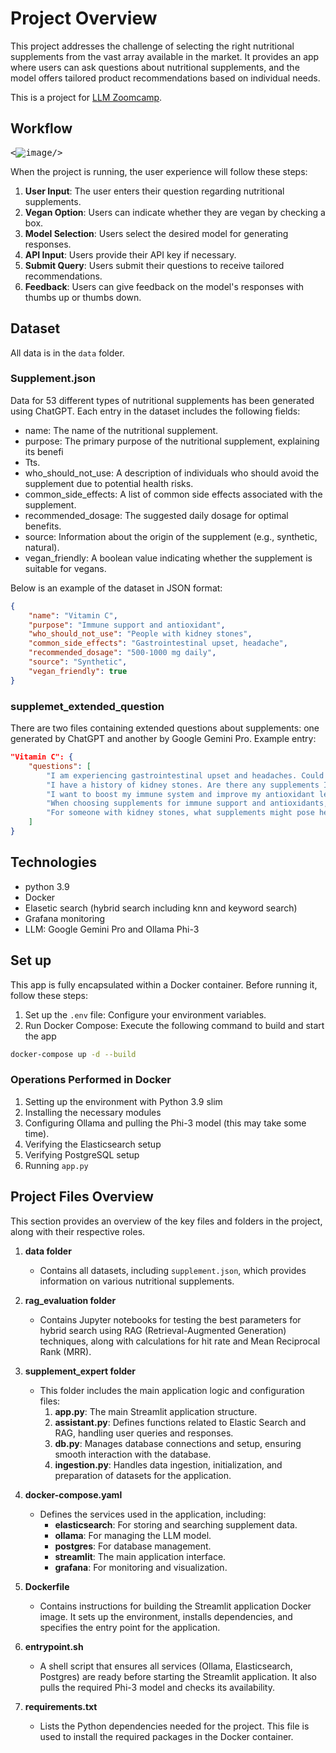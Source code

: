 # Project Overview

This project addresses the challenge of selecting the right nutritional supplements from the vast array available in the market. It provides an app where users can ask questions about nutritional supplements, and the model offers tailored product recommendations based on individual needs.

This is a project for [LLM Zoomcamp](https://github.com/DataTalksClub/llm-zoomcamp).

## Workflow

<kbd><![image](https://github.com/user-attachments/assets/9312d475-ee30-4470-a308-bcc8c5b2babb)/></kbd>

When the project is running, the user experience will follow these steps:

1. **User Input**: The user enters their question regarding nutritional supplements.
2. **Vegan Option**: Users can indicate whether they are vegan by checking a box.
3. **Model Selection**: Users select the desired model for generating responses.
4. **API Input**: Users provide their API key if necessary.
5. **Submit Query**: Users submit their questions to receive tailored recommendations.
6. **Feedback**: Users can give feedback on the model's responses with thumbs up or thumbs down.

## Dataset
All data is in the `data` folder.
### Supplement.json
Data for 53 different types of nutritional supplements has been generated using ChatGPT. Each entry in the dataset includes the following fields:
* name: The name of the nutritional supplement.
* purpose: The primary purpose of the nutritional supplement, explaining its benefi
* Tts.
* who_should_not_use: A description of individuals who should avoid the supplement due to potential health risks.
* common_side_effects: A list of common side effects associated with the supplement.
* recommended_dosage: The suggested daily dosage for optimal benefits.
* source: Information about the origin of the supplement (e.g., synthetic, natural).
* vegan_friendly: A boolean value indicating whether the supplement is suitable for vegans.

Below is an example of the dataset in JSON format:
``` json
{
    "name": "Vitamin C",
    "purpose": "Immune support and antioxidant",
    "who_should_not_use": "People with kidney stones",
    "common_side_effects": "Gastrointestinal upset, headache",
    "recommended_dosage": "500-1000 mg daily",
    "source": "Synthetic",
    "vegan_friendly": true
}

```

### supplemet_extended_question
There are two files containing extended questions about supplements: one generated by ChatGPT and another by Google Gemini Pro.
Example entry:
``` json
"Vitamin C": {
    "questions": [
        "I am experiencing gastrointestinal upset and headaches. Could these symptoms be related to a supplement, and are there common dietary recommendations to reduce these issues?",
        "I have a history of kidney stones. Are there any supplements I should avoid in this case?",
        "I want to boost my immune system and improve my antioxidant levels. What are common supplements or lifestyle changes that can support these health goals?",
        "When choosing supplements for immune support and antioxidants, what are the key benefits to consider?",
        "For someone with kidney stones, what supplements might pose health risks, and how can these risks be effectively managed?"
    ]
}
```

## Technologies
* python 3.9
* Docker
* Elasetic search (hybrid search including knn and keyword search)
* Grafana monitoring
* LLM: Google Gemini Pro and Ollama Phi-3

## Set up
This app is fully encapsulated within a Docker container. Before running it, follow these steps:
1. Set up the `.env` file: Configure your environment variables.
2. Run Docker Compose: Execute the following command to build and start the app
``` bash
docker-compose up -d --build
```

### Operations Performed in Docker
1. Setting up the environment with Python 3.9 slim
2. Installing the necessary modules
3. Configuring Ollama and pulling the Phi-3 model (this may take some time).
4. Verifying the Elasticsearch setup
5. Verifying PostgreSQL setup
6. Running `app.py`

## Project Files Overview

This section provides an overview of the key files and folders in the project, along with their respective roles.

1. **data folder**
   - Contains all datasets, including `supplement.json`, which provides information on various nutritional supplements.

2. **rag_evaluation folder**
   - Contains Jupyter notebooks for testing the best parameters for hybrid search using RAG (Retrieval-Augmented Generation) techniques, along with calculations for hit rate and Mean Reciprocal Rank (MRR).

3. **supplement_expert folder**
   - This folder includes the main application logic and configuration files:
     1. **app.py**: The main Streamlit application structure.
     2. **assistant.py**: Defines functions related to Elastic Search and RAG, handling user queries and responses.
     3. **db.py**: Manages database connections and setup, ensuring smooth interaction with the database.
     4. **ingestion.py**: Handles data ingestion, initialization, and preparation of datasets for the application.
4. **docker-compose.yaml**
   - Defines the services used in the application, including:
     - **elasticsearch**: For storing and searching supplement data.
     - **ollama**: For managing the LLM model.
     - **postgres**: For database management.
     - **streamlit**: The main application interface.
     - **grafana**: For monitoring and visualization.

5. **Dockerfile**
   - Contains instructions for building the Streamlit application Docker image. It sets up the environment, installs dependencies, and specifies the entry point for the application.

6. **entrypoint.sh**
   - A shell script that ensures all services (Ollama, Elasticsearch, Postgres) are ready before starting the Streamlit application. It also pulls the required Phi-3 model and checks its availability.

7. **requirements.txt**
   - Lists the Python dependencies needed for the project. This file is used to install the required packages in the Docker container.
